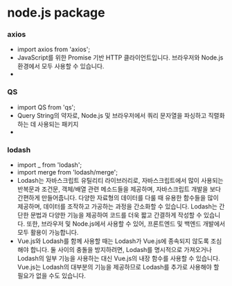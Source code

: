 # node.js package


### axios
- import axios from 'axios';
- JavaScript를 위한 Promise 기반 HTTP 클라이언트입니다. 브라우저와 Node.js 환경에서 모두 사용할 수 있습니다.
- 


### QS
- import QS from 'qs';
-  Query String의 약자로, Node.js 및 브라우저에서 쿼리 문자열을 파싱하고 직렬화하는 데 사용되는 패키지
- 

### lodash
- import _ from 'lodash';
- import merge from 'lodash/merge';
- Lodash는 자바스크립트 유틸리티 라이브러리로, 자바스크립트에서 많이 사용되는 반복문과 조건문, 객체/배열 관련 메소드들을 제공하며, 자바스크립트 개발을 보다 간편하게 만들어줍니다. 다양한 자료형의 데이터를 다룰 때 유용한 함수들을 많이 제공하며, 데이터를 조작하고 가공하는 과정을 간소화할 수 있습니다. Lodash는 간단한 문법과 다양한 기능을 제공하여 코드를 더욱 짧고 간결하게 작성할 수 있습니다. 또한, 브라우저 및 Node.js에서 사용할 수 있어, 프론트엔드 및 백엔드 개발에서 모두 활용이 가능합니다.
- Vue.js와 Lodash를 함께 사용할 때는 Lodash가 Vue.js에 종속되지 않도록 조심해야 합니다. 둘 사이의 충돌을 방지하려면, Lodash를 명시적으로 가져오거나 Lodash의 일부 기능을 사용하는 대신 Vue.js의 내장 함수를 사용할 수 있습니다. Vue.js는 Lodash의 대부분의 기능을 제공하므로 Lodash를 추가로 사용해야 할 필요가 없을 수도 있습니다.


